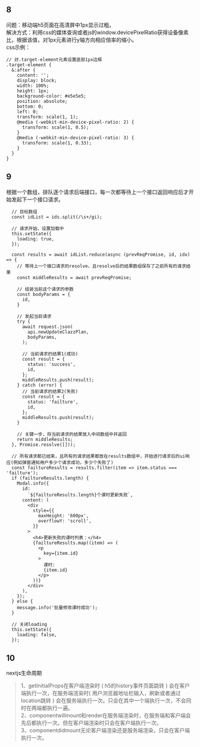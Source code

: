 ## 8
问题：移动端h5页面在高清屏中1px显示过粗。  
解决方式：利用css的媒体查询或者js的window.devicePixelRatio获得设备像素比，根据该值，对1px元素进行y轴方向相应倍率的缩小。  
css示例：
```
// 对.target-element元素设置底部1px边框
.target-element {
  &:after {
    content: '';
    display: block;
    width: 100%;
    height: 1px;
    background-color: #e5e5e5;
    position: absolute;
    bottom: 0;
    left: 0;
    transform: scale(1, 1);
    @media (-webkit-min-device-pixel-ratio: 2) {
      transform: scale(1, 0.5);
    }
    @media (-webkit-min-device-pixel-ratio: 3) {
      transform: scale(1, 0.33);
    }
  }
}
```  
  
## 9
根据一个数组，排队逐个请求后端接口，每一次都等待上一个接口返回响应后才开始发起下一个接口请求。  
```  
  // 目标数组
  const idList = ids.split(/\s+/gi);

  // 请求开始，设置加载中
  this.setState({
    loading: true,
  });

  const results = await idList.reduce(async (prevReqPromise, id, idx) => {
    // 等待上一个接口请求的resolve，且resolve后的结果数组保存了之前所有的请求结果
    const middleResults = await prevReqPromise;

    // 组装当前这个请求的参数
    const bodyParams = {
      id,
    }

    // 发起当前请求
    try {
      await request.json(
        api.newUpdateClazzPlan,
        bodyParams,
      );

      // 当前请求的结果1(成功)
      const result = {
        status: 'success',
        id,
      };
      middleResults.push(result);
    } catch (error) {
      // 当前请求的结果2(失败)
      const result = {
        status: 'failture',
        id,
      };
      middleResults.push(result);
    }

    // 关键一步，将当前请求的结果放入中间数组中并返回
    return middleResults;
  }, Promise.resolve([]));

  // 所有请求都已结束，且所有的请求结果都放在results数组中，开始进行请求后的ui响应(例如弹窗通知用户多少个请求成功，多少个失败了)
  const failtureResults = results.filter(item => item.status === 'failture');
  if (failtureResults.length) {
    Modal.info({
      id: 
        `${failtureResults.length}个课时更新失败`,
      content: (
        <div
          style={{
            maxHeight: '600px',
            overflowY: 'scroll',
          }}
        >
          <h4>更新失败的课时列表：</h4>
          {failtureResults.map((item) => (
            <p 
              key={item.id}
            >
              课时:
              {item.id}
            </p>
          ))}
        </div>
      ),
    });
  } else {
    message.info('批量修改课时成功');
  }

  // 关闭loading
  this.setState({
    loading: false,
  });
```  

## 10  
nextjs生命周期
> 1、getInitialProps在客户端渲染时 ( h5的history事件页面跳转 ) 会在客户端执行一次，在服务端渲染时( 用户浏览器地址栏输入，刷新或者通过location跳转 ) 会在服务端执行一次。只会在其中一个端执行一次，不会同时在两端都执行一遍。  
> 2、componentwillmount和render在服务端渲染时，在服务端和客户端会先后都执行一次。但在客户端渲染时只会在客户端执行一次。  
> 3、componentdidmount无论客户端渲染还是服务端渲染，只会在客户端执行一次。  

  
  
  
